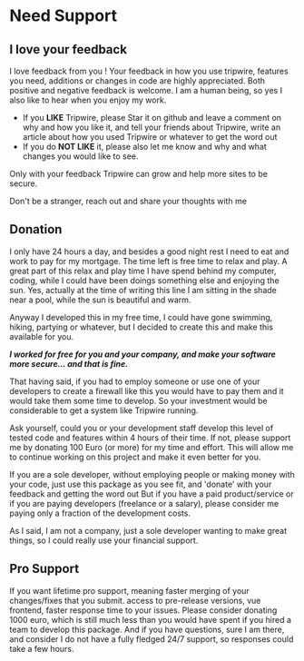 # Need Support

## I love your feedback
I love feedback from you !
Your feedback in how you use tripwire, features you need, additions or changes in code are highly appreciated.
Both positive and negative feedback is welcome. I am a human being, so yes I also like to hear when you enjoy my work.
* If you **LIKE** Tripwire, please Star it on github and leave a comment on why and how you like it, and tell your friends about Tripwire, write an article about how you used Tripwire or whatever to get the word out
* If you do **NOT LIKE** it, please also let me know and why and what changes you would like to see.

Only with your feedback Tripwire can grow and help more sites to be secure.

Don't be a stranger, reach out and share your thoughts with me

## Donation
I only have 24 hours a day, and besides a good night rest I need to eat and work to pay for my mortgage. 
The time left is free time to relax and play. A great part of this relax and play time I have spend behind my computer, coding, while I could have been doings something else and enjoying the sun.
Yes, actually at the time of writing this line I am sitting in the shade near a pool, while the sun is beautiful and warm.

Anyway I developed this in my free time, I could have gone swimming, hiking, partying or whatever, but I decided to create this and make this available for you.

***I worked for free for you and your company, and make your software more secure... and that is fine.***

That having said, if you had to employ someone or use one of your developers to create a firewall like this you would have to pay them and it would take them some time to develop. 
So your investment would be considerable to get a system like Tripwire running.

Ask yourself, could you or your development staff develop this level of tested code and features within 4 hours of their time.
If not, please support me by donating 100 Euro (or more) for my time and effort. This will allow me to continue working on this project and make it even better for you.

If you are a sole developer, without employing people or making money with your code, just use this package as you see fit, and 'donate' with your feedback and getting the word out
But if you have a paid product/service or if you are paying developers (freelance or a salary), please consider me paying only a fraction of the development costs.

As I said, I am not a company, just a sole developer wanting to make great things, so I could really use your financial support.

## Pro Support
If you want lifetime pro support, meaning faster merging of your changes/fixes that you submit. access to pre-release versions, vue frontend,
faster response time to your issues. Please consider donating 1000 euro, which is still much less than you would have spent if you hired a team to develop this package.
And if you have questions, sure I am there, and consider I do not have a fully fledged 24/7 support, so responses could take a few hours. 
